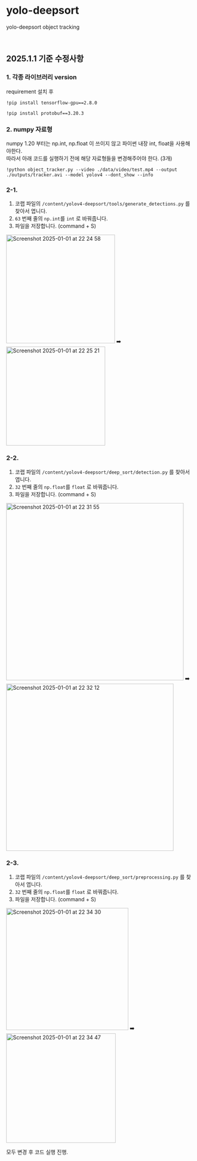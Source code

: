 # yolo-deepsort
yolo-deepsort object tracking


<br>

## 2025.1.1 기준 수정사항

### 1. 각종 라이브러리 version
requirement 설치 후
```
!pip install tensorflow-gpu==2.8.0
```
```
!pip install protobuf==3.20.3
```

### 2. numpy 자료형
numpy 1.20 부터는 np.int, np.float 이 쓰이지 않고 파이썬 내장 int, float을 사용해야한다.<br>
따라서 아래 코드를 실행하기 전에 해당 자료형들을 변경해주어야 한다. (3개)
```
!python object_tracker.py --video ./data/video/test.mp4 --output ./outputs/tracker.avi --model yolov4 --dont_show --info
```

### 2-1.
1. 코랩 파일의 ```/content/yolov4-deepsort/tools/generate_detections.py``` 를 찾아서 엽니다.
2. ```63``` 번째 줄의 ```np.int```를 ```int``` 로 바꿔줍니다.
3. 파일을 저장합니다. (command + S)

<img width="291" alt="Screenshot 2025-01-01 at 22 24 58" src="https://github.com/user-attachments/assets/13ed2e1b-ac8b-4503-a5ab-39780beb4222" /> ➡️
<img width="265" alt="Screenshot 2025-01-01 at 22 25 21" src="https://github.com/user-attachments/assets/1f501524-4e8a-4dac-b378-595342978ab4" />

### 2-2.
1. 코랩 파일의 ```/content/yolov4-deepsort/deep_sort/detection.py``` 를 찾아서 엽니다.
2. ```32``` 번째 줄의 ```np.float```를 ```float``` 로 바꿔줍니다.
3. 파일을 저장합니다. (command + S)

<img width="475" alt="Screenshot 2025-01-01 at 22 31 55" src="https://github.com/user-attachments/assets/7cd563d6-1f39-4ade-ba1c-9f6d03fe9e3c" /> ➡️
<img width="448" alt="Screenshot 2025-01-01 at 22 32 12" src="https://github.com/user-attachments/assets/4373571f-e544-4b67-a455-9f4d1150d4bf" />

### 2-3.
1. 코랩 파일의 ```/content/yolov4-deepsort/deep_sort/preprocessing.py``` 를 찾아서 엽니다.
2. ```32``` 번째 줄의 ```np.float```를 ```float``` 로 바꿔줍니다.
3. 파일을 저장합니다. (command + S)

<img width="327" alt="Screenshot 2025-01-01 at 22 34 30" src="https://github.com/user-attachments/assets/ff5edb3d-b3fe-4a39-9f56-8fc57945e312" /> ➡️
<img width="293" alt="Screenshot 2025-01-01 at 22 34 47" src="https://github.com/user-attachments/assets/a66c2a17-7b74-482a-904e-6a95da92e532" />


모두 변경 후 코드 실행 진행.
